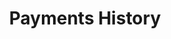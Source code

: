 ---
title: Payments History
excerpt: Displays list of your payments.
api:
  file: lolzteam-public-api-market.json
  operationId: Balance.Payments.History
deprecated: false
hidden: false
metadata:
  title: ''
  description: ''
  robots: index
next:
  description: ''
---